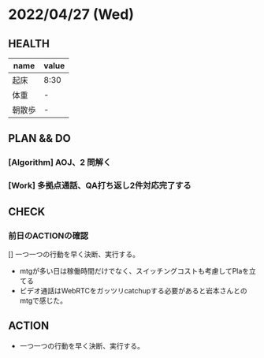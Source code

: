 # 2022/04/27 (Wed)

## HEALTH

| name   | value |
| ------ | ----- |
| 起床   | 8:30 |
| 体重　| - |
| 朝散歩 | -  |

## PLAN && DO

### [Algorithm] AOJ、2 問解く



### [Work] 多拠点通話、QA打ち返し2件対応完了する


## CHECK

### 前日のACTIONの確認

[] 一つ一つの行動を早く決断、実行する。

- mtgが多い日は稼働時間だけでなく、スイッチングコストも考慮してPlaを立てる
- ビデオ通話はWebRTCをガッツリcatchupする必要があると岩本さんとのmtgで感じた。

## ACTION

- 一つ一つの行動を早く決断、実行する。
